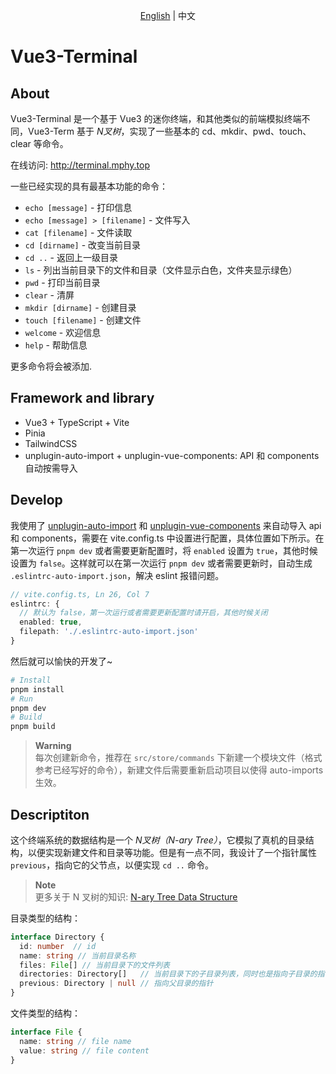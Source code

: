 <p align='center'>
<a href='./README.md'>English</a> | 中文
</p>

# Vue3-Terminal

## About

Vue3-Terminal 是一个基于 Vue3 的迷你终端，和其他类似的前端模拟终端不同，Vue3-Term 基于 *N叉树*，实现了一些基本的 cd、mkdir、pwd、touch、clear 等命令。

在线访问: http://terminal.mphy.top

一些已经实现的具有最基本功能的命令：

- `echo [message]` - 打印信息
- `echo [message] > [filename]` - 文件写入
- `cat [filename]` - 文件读取
- `cd [dirname]` - 改变当前目录
- `cd ..` - 返回上一级目录
- `ls` - 列出当前目录下的文件和目录（文件显示白色，文件夹显示绿色）
- `pwd` - 打印当前目录
- `clear` - 清屏
- `mkdir [dirname]` - 创建目录
- `touch [filename]` - 创建文件
- `welcome` - 欢迎信息
- `help` - 帮助信息

更多命令将会被添加.

## Framework and library

- Vue3 + TypeScript + Vite
- Pinia
- TailwindCSS
- unplugin-auto-import + unplugin-vue-components: API 和 components 自动按需导入

## Develop

我使用了 [unplugin-auto-import](https://github.com/antfu/unplugin-auto-import) 和 [unplugin-vue-components](https://github.com/antfu/unplugin-vue-components) 来自动导入 api 和 components，需要在 vite.config.ts 中设置进行配置，具体位置如下所示。在第一次运行 `pnpm dev` 或者需要更新配置时，将 `enabled` 设置为 `true`，其他时候设置为 `false`。这样就可以在第一次运行 `pnpm dev` 或者需要更新时，自动生成 `.eslintrc-auto-import.json`，解决 eslint 报错问题。

```ts
// vite.config.ts, Ln 26, Col 7
eslintrc: {
  // 默认为 false，第一次运行或者需要更新配置时请开启，其他时候关闭
  enabled: true, 
  filepath: './.eslintrc-auto-import.json'
}
```

然后就可以愉快的开发了~
```bash
# Install
pnpm install
# Run
pnpm dev
# Build
pnpm build
```

> **Warning**  
> 每次创建新命令，推荐在 `src/store/commands` 下新建一个模块文件（格式参考已经写好的命令），新建文件后需要重新启动项目以使得 auto-imports 生效。

## Descriptiton

这个终端系统的数据结构是一个 *N叉树（N-ary Tree）*，它模拟了真机的目录结构，以便实现新建文件和目录等功能。但是有一点不同，我设计了一个指针属性 `previous`，指向它的父节点，以便实现 `cd ..` 命令。

>  **Note**  
> 更多关于 N 叉树的知识: [N-ary Tree Data Structure](https://www.studytonight.com/advanced-data-structures/nary-tree)

目录类型的结构：
```ts
interface Directory {
  id: number  // id
  name: string // 当前目录名称
  files: File[] // 当前目录下的文件列表
  directories: Directory[]   // 当前目录下的子目录列表，同时也是指向子目录的指针
  previous: Directory | null // 指向父目录的指针
}
```

文件类型的结构：
```ts
interface File {
  name: string // file name
  value: string // file content
}
```